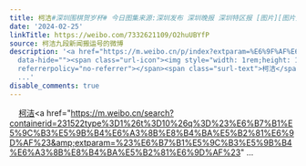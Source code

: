 ```yaml
---
title: 柯洁#深圳围棋贺岁杯# 今日图集来源:深圳发布 深圳晚报 深圳特区报 [图片][图片][图片][图片][图片][图片][图片][图片][图片][图片][图片]
date: '2024-02-25'
linkTitle: https://weibo.com/7332621109/O2huUBYfP
source: 柯洁九段新闻搬运号的微博
description: '<a href="https://m.weibo.cn/p/index?extparam=%E6%9F%AF%E6%B4%81&amp;containerid=1008082fdac1c6bf5888d83747f0dcd2107227"
  data-hide=""><span class="url-icon"><img style="width: 1rem;height: 1rem" src="https://n.sinaimg.cn/photo/5213b46e/20180926/timeline_card_small_super_default.png"
  referrerpolicy="no-referrer"></span><span class="surl-text">柯洁</span></a><a href="https://m.weibo.cn/search?containerid=231522type%3D1%26t%3D10%26q%3D%23%E6%B7%B1%E5%9C%B3%E5%9B%B4%E6%A3%8B%E8%B4%BA%E5%B2%81%E6%9D%AF%23&amp;extparam=%23%E6%B7%B1%E5%9C%B3%E5%9B%B4%E6%A3%8B%E8%B4%BA%E5%B2%81%E6%9D%AF%23"
  ...'
disable_comments: true
---
```

<a href="https://m.weibo.cn/p/index?extparam=%E6%9F%AF%E6%B4%81&amp;containerid=1008082fdac1c6bf5888d83747f0dcd2107227" data-hide=""><span class="url-icon"><img style="width: 1rem;height: 1rem" src="https://n.sinaimg.cn/photo/5213b46e/20180926/timeline_card_small_super_default.png" referrerpolicy="no-referrer"></span><span class="surl-text">柯洁</span></a><a href="https://m.weibo.cn/search?containerid=231522type%3D1%26t%3D10%26q%3D%23%E6%B7%B1%E5%9C%B3%E5%9B%B4%E6%A3%8B%E8%B4%BA%E5%B2%81%E6%9D%AF%23&amp;extparam=%23%E6%B7%B1%E5%9C%B3%E5%9B%B4%E6%A3%8B%E8%B4%BA%E5%B2%81%E6%9D%AF%23" ...